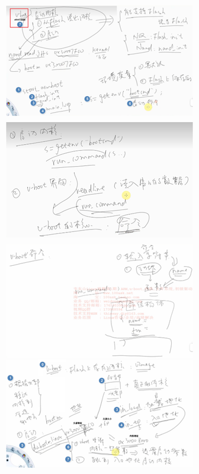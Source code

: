 ![](../photo/Pasted%20image%2020230428183832.png)

![](../photo/Pasted%20image%2020230428184002.png)

![](../photo/Pasted%20image%2020230428184612.png)
![](../photo/Pasted%20image%2020230428190613.png)